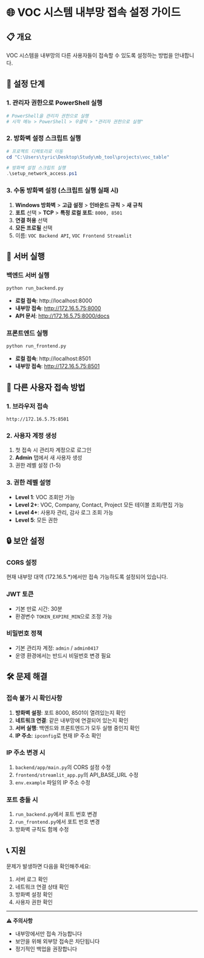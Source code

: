 # 🌐 VOC 시스템 내부망 접속 설정 가이드

## 📋 개요
VOC 시스템을 내부망의 다른 사용자들이 접속할 수 있도록 설정하는 방법을 안내합니다.

## 🔧 설정 단계

### 1. 관리자 권한으로 PowerShell 실행
```powershell
# PowerShell을 관리자 권한으로 실행
# 시작 메뉴 > PowerShell > 우클릭 > "관리자 권한으로 실행"
```

### 2. 방화벽 설정 스크립트 실행
```powershell
# 프로젝트 디렉토리로 이동
cd "C:\Users\tyric\Desktop\Study\mb_tool\projects\voc_table"

# 방화벽 설정 스크립트 실행
.\setup_network_access.ps1
```

### 3. 수동 방화벽 설정 (스크립트 실행 실패 시)
1. **Windows 방화벽** > **고급 설정** > **인바운드 규칙** > **새 규칙**
2. **포트** 선택 > **TCP** > **특정 로컬 포트**: `8000, 8501`
3. **연결 허용** 선택
4. **모든 프로필** 선택
5. 이름: `VOC Backend API`, `VOC Frontend Streamlit`

## 🚀 서버 실행

### 백엔드 서버 실행
```bash
python run_backend.py
```
- **로컬 접속**: http://localhost:8000
- **내부망 접속**: http://172.16.5.75:8000
- **API 문서**: http://172.16.5.75:8000/docs

### 프론트엔드 실행
```bash
python run_frontend.py
```
- **로컬 접속**: http://localhost:8501
- **내부망 접속**: http://172.16.5.75:8501

## 👥 다른 사용자 접속 방법

### 1. 브라우저 접속
```
http://172.16.5.75:8501
```

### 2. 사용자 계정 생성
1. 첫 접속 시 관리자 계정으로 로그인
2. **Admin** 탭에서 새 사용자 생성
3. 권한 레벨 설정 (1-5)

### 3. 권한 레벨 설명
- **Level 1**: VOC 조회만 가능
- **Level 2+**: VOC, Company, Contact, Project 모든 테이블 조회/편집 가능
- **Level 4+**: 사용자 관리, 감사 로그 조회 가능
- **Level 5**: 모든 권한

## 🔒 보안 설정

### CORS 설정
현재 내부망 대역 (172.16.5.*)에서만 접속 가능하도록 설정되어 있습니다.

### JWT 토큰
- 기본 만료 시간: 30분
- 환경변수 `TOKEN_EXPIRE_MIN`으로 조정 가능

### 비밀번호 정책
- 기본 관리자 계정: `admin` / `admin0417`
- 운영 환경에서는 반드시 비밀번호 변경 필요

## 🛠️ 문제 해결

### 접속 불가 시 확인사항
1. **방화벽 설정**: 포트 8000, 8501이 열려있는지 확인
2. **네트워크 연결**: 같은 내부망에 연결되어 있는지 확인
3. **서버 실행**: 백엔드와 프론트엔드가 모두 실행 중인지 확인
4. **IP 주소**: `ipconfig`로 현재 IP 주소 확인

### IP 주소 변경 시
1. `backend/app/main.py`의 CORS 설정 수정
2. `frontend/streamlit_app.py`의 API_BASE_URL 수정
3. `env.example` 파일의 IP 주소 수정

### 포트 충돌 시
1. `run_backend.py`에서 포트 번호 변경
2. `run_frontend.py`에서 포트 번호 변경
3. 방화벽 규칙도 함께 수정

## 📞 지원

문제가 발생하면 다음을 확인해주세요:
1. 서버 로그 확인
2. 네트워크 연결 상태 확인
3. 방화벽 설정 확인
4. 사용자 권한 확인

---

**⚠️ 주의사항**
- 내부망에서만 접속 가능합니다
- 보안을 위해 외부망 접속은 차단됩니다
- 정기적인 백업을 권장합니다
